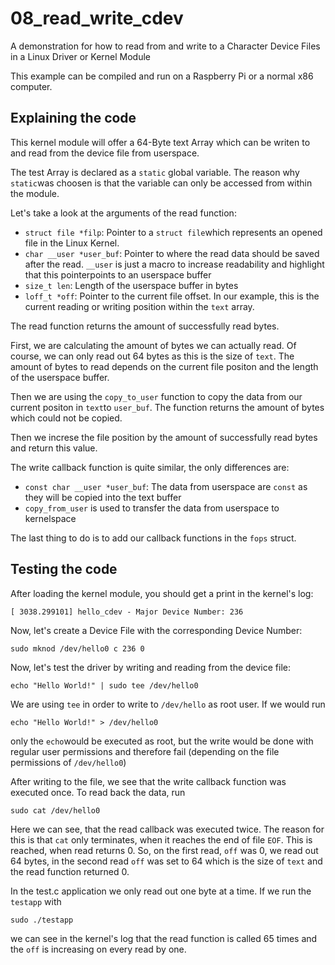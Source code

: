 # 08_read_write_cdev

A demonstration for how to read from and write to a Character Device Files in a Linux Driver or Kernel Module

This example can be compiled and run on a Raspberry Pi or a normal x86 computer.

## Explaining the code

This kernel module will offer a 64-Byte text Array which can be writen to and read from the device file from userspace.

The test Array is declared as a `static` global variable. The reason why `static`was choosen is that the variable can only be accessed from within the module.

Let's take a look at the arguments of the read function:

- `struct file *filp`: Pointer to a `struct file`which represents an opened file in the Linux Kernel.
- `char __user *user_buf`: Pointer to where the read data should be saved after the read. `__user` is just a macro to increase readability and highlight that this pointerpoints to an userspace buffer
- `size_t len`: Length of the userspace buffer in bytes
- `loff_t *off`: Pointer to the current file offset. In our example, this is the current reading or writing position within the `text` array.

The read function returns the amount of successfully read bytes.

First, we are calculating the amount of bytes we can actually read. Of course, we can only read out 64 bytes as this is the size of `text`. The amount of bytes to read depends on the current file positon and the length of the userspace buffer.

Then we are using the `copy_to_user` function to copy the data from our current positon in `text`to `user_buf`. The function returns the amount of bytes which could not be copied.

Then we increse the file position by the amount of successfully read bytes and return this value.

The write callback function is quite similar, the only differences are:

- `const char __user *user_buf`: The data from userspace are `const` as they will be copied into the text buffer
- `copy_from_user` is used to transfer the data from userspace to kernelspace

The last thing to do is to add our callback functions in the `fops` struct.

## Testing the code

After loading the kernel module, you should get a print in the kernel's log:

~~~
[ 3038.299101] hello_cdev - Major Device Number: 236
~~~


Now, let's create a Device File with the corresponding Device Number:

~~~
sudo mknod /dev/hello0 c 236 0
~~~

Now, let's test the driver by writing and reading from the device file:

~~~
echo "Hello World!" | sudo tee /dev/hello0
~~~

We are using `tee` in order to write to `/dev/hello` as root user. If we would run

~~~
echo "Hello World!" > /dev/hello0
~~~

only the `echo`would be executed as root, but the write would be done with regular user permissions and therefore fail (depending on the file permissions of `/dev/hello0`)

After writing to the file, we see that the write callback function was executed once. To read back the data, run

~~~
sudo cat /dev/hello0
~~~

Here we can see, that the read callback was executed twice. The reason for this is that `cat` only terminates, when it reaches the end of file `EOF`. This is reached, when read returns 0. So, on the first read, `off` was 0, we read out 64 bytes, in the second read `off` was set to 64 which is the size of `text` and the read function returned 0.

In the test.c application we only read out one byte at a time. If we run the `testapp` with

~~~
sudo ./testapp
~~~

we can see in the kernel's log that the read function is called 65 times and the `off` is increasing on every read by one.

